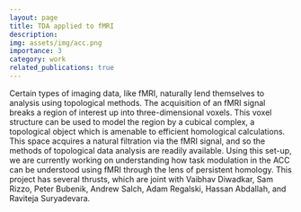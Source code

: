```yaml
---
layout: page
title: TDA applied to fMRI
description:
img: assets/img/acc.png
importance: 3
category: work
related_publications: true
---
```


Certain types of imaging data, like fMRI, naturally lend themselves to analysis
using topological methods. The acquisition of an fMRI signal breaks a region of
interest up into three-dimensional voxels. This voxel structure can be used to
model the region by a cubical complex, a topological object which is amenable
to efficient homological calculations. This space acquires a natural filtration
via the fMRI signal, and so the methods of topological data analysis are
readily available. Using this set-up, we are currently working on understanding
how task modulation in the ACC can be understood using fMRI through the lens of
persistent homology. This project has several thrusts, which are joint with
Vaibhav Diwadkar, Sam Rizzo, Peter Bubenik, Andrew Salch, Adam Regalski, Hassan
Abdallah, and Raviteja Suryadevara.
